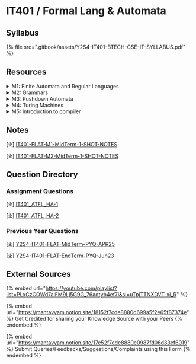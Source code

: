 # IT401 / Formal Lang & Automata

## Syllabus

{% file src=".gitbook/assets/Y2S4-IT401-BTECH-CSE-IT-SYLLABUS.pdf" %}

## Resources

<details>

<summary>M1: Finite Automata and Regular Languages</summary>

\[⤓] [M1 Session-1-2 IT401](https://docs.google.com/presentation/d/12xTSClZFTq1CowNa9JIZg3Fyr4Cf--Jj/edit?usp=drive_link\&ouid=114560226846413789967\&rtpof=true\&sd=true)

\[⤓] [M1 Session-3-4 IT401](https://docs.google.com/presentation/d/1306-OIriFYhqdH2IXpFDOZRL-21IDvn0/edit?usp=drive_link\&ouid=114560226846413789967\&rtpof=true\&sd=true)

\[⤓] [M1 Session-5 IT401](https://docs.google.com/presentation/d/13767PbF_UJ4GnPkHQ1-0nLVLxmRqGpLL/edit?usp=drive_link\&ouid=114560226846413789967\&rtpof=true\&sd=true)

\[⤓] [M1 Session-6 IT401](https://docs.google.com/presentation/d/134bczG-WWY6adFcSBdEAzggaCSnasin_/edit?usp=sharing\&ouid=114560226846413789967\&rtpof=true\&sd=true)

\[⤓] [M1 Session-7 IT401](https://docs.google.com/presentation/d/1LOh7s3dVEmf81cjUr9L-d33LJQT0NAzI/edit?usp=drive_link\&ouid=114560226846413789967\&rtpof=true\&sd=true)

\[⤓] [M1 Session-8 IT401](https://docs.google.com/presentation/d/1LR03L-RJD9pVWD5sBSJRyOoCtgxowt-i/edit?usp=drive_link\&ouid=114560226846413789967\&rtpof=true\&sd=true)

\[⤓] [M1 Session-9 IT401](https://docs.google.com/presentation/d/1LUDrEyZ3pXZGXfbD3cZNcvLNKKxWNnuk/edit?usp=drive_link\&ouid=114560226846413789967\&rtpof=true\&sd=true)

\[⤓] [M1 Session-10 IT401](https://docs.google.com/presentation/d/1LUwjHvprHML_-V8GgLP_NCBaTFDYSdjC/edit?usp=drive_link\&ouid=114560226846413789967\&rtpof=true\&sd=true)

\[⤓] [M1 Session-11-12 IT401](https://docs.google.com/presentation/d/1Lgc_gnRqwYIntd-uihUobJKMsD51z9In/edit?usp=drive_link\&ouid=114560226846413789967\&rtpof=true\&sd=true)

</details>

<details>

<summary>M2: Grammars</summary>

\[⤓] [M2 Session-1 IT401](https://docs.google.com/presentation/d/1-pJMug0C7691L7bJeOFLq8RY9omcV3Cq/edit?usp=drive_link\&ouid=114560226846413789967\&rtpof=true\&sd=true)

\[⤓] [M2 Session-2 IT401](https://docs.google.com/presentation/d/1-t5B_AzEqL8VtAJQAsV9_7Nu0_yTv86h/edit?usp=drive_link\&ouid=114560226846413789967\&rtpof=true\&sd=true)

\[⤓] [M2 Session-3-4 IT401](https://docs.google.com/presentation/d/1-sCrXZRoJkzj_7tB6QYhGPlbi97WI1YP/edit?usp=drive_link\&ouid=114560226846413789967\&rtpof=true\&sd=true)

\[⤓] [M2 Session-5-6 IT401](https://docs.google.com/presentation/d/1021xE1L0YD0oynw0VkaATkCEczIxKNrn/edit?usp=drive_link\&ouid=114560226846413789967\&rtpof=true\&sd=true)

\[⤓] [M2 Session-7-8 IT401](https://docs.google.com/presentation/d/100vRIBTwwPp4X1pgomBZ9s3JVzQWCcmV/edit?usp=drive_link\&ouid=114560226846413789967\&rtpof=true\&sd=true)

\[⤓] [M2 Session-9 IT401](https://docs.google.com/presentation/d/1-vQKRnf7Xz-lmuX3U75rGxRJ3_yN9V35/edit?usp=drive_link\&ouid=114560226846413789967\&rtpof=true\&sd=true)

\[⤓] [M2 Session-10 IT401](https://docs.google.com/presentation/d/1-u-mQRliDkmjFSxel92drxFA4lZxRiz1/edit?usp=drive_link\&ouid=114560226846413789967\&rtpof=true\&sd=true)

</details>

<details>

<summary>M3: Pushdown Automata</summary>

\[⤓] [M3 Session-1-2 IT401](https://docs.google.com/presentation/d/1Akj_1yZR_cuvXxaFu9Dp7JUCQFKHPTc8/edit?usp=sharing\&ouid=114560226846413789967\&rtpof=true\&sd=true)

\[⤓] [M3 Session-3 IT401](https://docs.google.com/presentation/d/1B92tcuDPjwF0BEXLeaUeheNtQnBjJnHq/edit?usp=sharing\&ouid=114560226846413789967\&rtpof=true\&sd=true)

\[⤓] [M3 Session-4 IT401](https://docs.google.com/presentation/d/1B4rZpqHR7GuzAeqhtLmxXN4ozBVUCdhj/edit?usp=sharing\&ouid=114560226846413789967\&rtpof=true\&sd=true)

\[⤓] [M3 Session-5 IT401](https://docs.google.com/presentation/d/1B1sP8Vm3uXvHTTUzEy8-1jAey87ZHRXy/edit?usp=sharing\&ouid=114560226846413789967\&rtpof=true\&sd=true)

\[⤓] [M3 Session-6 IT401](https://docs.google.com/presentation/d/1AxqLFuOlSwdnDqROuTbC4pUA-L-elOsu/edit?usp=sharing\&ouid=114560226846413789967\&rtpof=true\&sd=true)

</details>

<details>

<summary>M4: Turing Machines</summary>

\[⤓] [M4 Session-1-2 IT401](https://docs.google.com/presentation/d/19JvXS52K1NWz4MoU3rwX8IRJ0xpmtXFc/edit?usp=sharing\&ouid=114560226846413789967\&rtpof=true\&sd=true)

\[⤓] [M4 Session-3 IT401](https://docs.google.com/presentation/d/19TBMPeOjeS6VNmqX0C35zAzD6gNHllnZ/edit?usp=sharing\&ouid=114560226846413789967\&rtpof=true\&sd=true)

\[⤓] [M4 Session-4 IT401](https://docs.google.com/presentation/d/19QZGrvOHabVtLRTHBp017BJIOA5MsCk3/edit?usp=sharing\&ouid=114560226846413789967\&rtpof=true\&sd=true)

\[⤓] [M4 Session-5 IT401](https://docs.google.com/presentation/d/19O9DdtmBbqKGQXyhIxg9WJTTSLjr2oS7/edit?usp=sharing\&ouid=114560226846413789967\&rtpof=true\&sd=true)

</details>

<details>

<summary>M5: Introduction to compiler</summary>

\[⤓] [M5 All-Sessions IT401](https://docs.google.com/presentation/d/19YSkngyg7DQCpJfCkLWUdWY2X9TawGVR/edit?usp=sharing\&ouid=114560226846413789967\&rtpof=true\&sd=true)

</details>

## Notes

\[⤓] [IT401-FLAT-M1-MidTerm-1-SHOT-NOTES](https://drive.google.com/file/d/1Mzb2etrYZOK9PPj0K6vO-3k_FuB_7rKE/view?usp=drive_link)

\[⤓] [IT401-FLAT-M2-MidTerm-1-SHOT-NOTES](https://drive.google.com/file/d/1cBvvFTAo6biqJkDmgnkleQAL-rtjmY6r/view?usp=drive_link)

## Question Directory

### Assignment Questions

\[⤓] [IT401\_ATFL\_HA-1](https://docs.google.com/document/d/19AG6Zsck7L0BsoDYLXI-Fm6ldfzO2TbJ/edit?usp=sharing\&ouid=114560226846413789967\&rtpof=true\&sd=true)

\[⤓] [IT401\_ATFL\_HA-2](https://docs.google.com/document/d/19DLJ89F3YpCe1S_yfteYyXXqkWPeJs-g/edit?usp=sharing\&ouid=114560226846413789967\&rtpof=true\&sd=true)

### Previous Year Questions

\[⤓] [Y2S4-IT401-FLAT-MidTerm-PYQ-APR25](https://drive.google.com/file/d/1ogMLZicIPjnuAdglwpLj17F80mjKFU3A/view?usp=drive_link)

\[⤓] [Y2S4-IT401-FLAT-EndTerm-PYQ-Jun23](https://drive.google.com/file/d/1Q1ef61UjBHZCXv4oyKafo_bUJsrGXWiH/view?usp=drive_link)

## External Sources

{% embed url="https://youtube.com/playlist?list=PLxCzCOWd7aiFM9Lj5G9G_76adtyb4ef7i&si=uTpjTTNXDVT-xi_R" %}

{% embed url="https://mantavyam.notion.site/18152f7cde8880d699a5f2e65f87374e" %}
Get Credited for sharing your Knowledge Source with your Peers
{% endembed %}

{% embed url="https://mantavyam.notion.site/17e52f7cde8880e0987fd06d33ef6019" %}
Submit Queries/Feedbacks/Suggestions/Complaints using this Form
{% endembed %}
